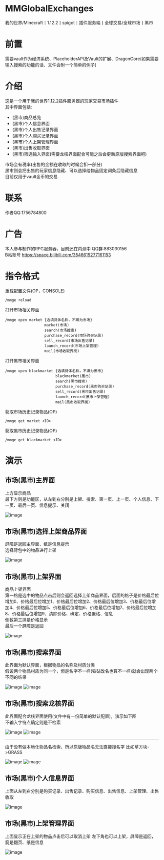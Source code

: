 MMGlobalExchanges
==
我的世界/Minecraft丨1.12.2丨spigot丨插件服务端丨全球交易/全球市场丨黑市

前置
==
需要vault作为经济系统、PlaceholderAPI及Vault的扩展、DragonCore(如果需要输入搜索的功能的话、文件会附一个简单的例子)

介绍
==
这是一个用于我的世界1.12.2插件服务器的玩家交易市场插件  
其中界面包括:  

* (黑市)商品总览  
* (黑市)个人信息界面  
* (黑市)个人出售记录界面  
* (黑市)个人购买记录界面  
* (黑市)个人上架管理界面  
* (黑市)出售收取界面  
* (黑市)筛选输入界面(需要龙核界面配合可能之后会更新原版搜索界面吧)  
  
市场会有税率(出售的金额在收取的时候会扣一部分)  
黑市则会把出售的玩家信息隐藏、可以选择给物品固定词条后隐藏信息  
目前仅用于vault金币的交易

联系
==
作者QQ:1756784800

广告
==
本人参与制作的RPG服务器，目前还在内测中 QQ群:883030156  
B站账号 https://space.bilibili.com/3546615277161153

指令格式
==
重载配置文件(OP，CONSOLE)

    /mmge reload

打开市场相关界面  

    /mmge open market {选填具体名称，不填为市场}
                      market(市场)
                      search(市场搜索)
                      purchase_record(市场购买记录)
                      sell_record(市场出售记录)
                      launch_record(市场上架管理)
                      mail(市场收取界面)

打开黑市相关界面

    /mmge open blackmarket {选填具体名称，不填为黑市}
                           blackmarket(黑市)
                           search(黑市搜索)
                           purchase_record(黑市购买记录)
                           sell_record(黑市出售记录)
                           launch_record(黑市上架管理)
                           mail(黑市收取界面)

获取市场历史记录物品(OP)

    /mmge get market <ID>

获取黑市历史记录物品(OP)

    /mmge get blackmarket <ID>

演示
==
市场(黑市)主界面
--
上方显示商品  
最下方则是功能区，从左到右分别是上架、搜索、第一页、上一页、个人信息、下一页、最后一页、信息提示、关闭  

![image](https://github.com/user-attachments/assets/dec7483a-23c5-4a97-b9a9-b94c154fac73)  

市场(黑市)选择上架商品界面
--
屏障是返回主界面、纸是信息提示  
选择背包中的物品进行上架  

![image](https://github.com/user-attachments/assets/06558ae0-a8ec-455f-adb4-7e84c2c6e12d)


市场(黑市)上架界面
--
商品上架界面  
第一格是选中的物品点击后则会返回选择上架商品界面，后面的格子是价格最后位增加0、价格最后位增加1、价格最后位增加2、价格最后位增加3、价格最后位增加4、价格最后位增加5、价格最后位增加6、价格最后位增加7、价格最后位增加8、价格最后位增加9、清除价格、确定、价格退格、信息  
倒数第三排是价格显示  
最后一个屏障是返回

![image](https://github.com/user-attachments/assets/d6bfe6cc-80c5-4a88-83f1-76bc3de103d8)


市场(黑市)搜索界面
--
此界面为默认界面，根据物品的名称及材质分类  
假设两个物品材质为同一个，但是名字不一样(铁砧改名也算不一样)就会出现两个不同的结果

![image](https://github.com/user-attachments/assets/8ab9db05-b86c-4108-b2da-2af44900b596)
![image](https://github.com/user-attachments/assets/f6cc35b7-a203-4056-ade3-3e35baad96fb)


市场(黑市)搜索龙核界面
--
此界面配合龙核界面使用(文件中有一份简单的默认配置)，演示如下图  
不输入字符点确定则是不检索  

![image](https://github.com/user-attachments/assets/2bcd31ae-291f-4cc7-9729-4e27aaa69a82)
![image](https://github.com/user-attachments/assets/9d43853e-c44c-48fe-a11d-28e92c3a1ec1)  

-----
由于没有做本地化物品名检索，所以原版物品名无法直接搜名字 比如草方块->GRASS  

![image](https://github.com/user-attachments/assets/b02e3b8a-d7c7-4a3c-ab91-734610a01dfa)
![image](https://github.com/user-attachments/assets/ed13897b-8a52-4a81-8790-14a3822365d3)

市场(黑市)个人信息界面
--
上面从左到右分别是购买记录、出售记录、购买信息、出售信息、上架管理、出售收取  

![image](https://github.com/user-attachments/assets/d742609c-c87c-4197-877f-947dd4108f8a)

市场(黑市)上架管理界面
--
上面显示正在上架的物品点击后可以取消上架
左下角也可以上架，屏障是返回，箭是翻页、纸是信息  

![image](https://github.com/user-attachments/assets/80b3b1bb-fea7-4256-bd6d-e21858a0910f)
